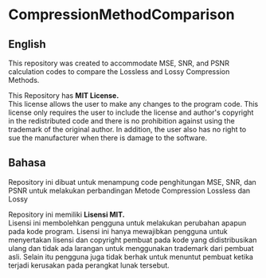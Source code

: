 # CompressionMethodComparison

## English
This repository was created to accommodate MSE, SNR, and PSNR calculation codes to compare the Lossless and Lossy Compression Methods.

This Repository has **MIT License.**   
This license allows the user to make any changes to the program code. This license only requires the user to include the license and author's copyright in the redistributed code and there is no prohibition against using the trademark of the original author. In addition, the user also has no right to sue the manufacturer when there is damage to the software.

## Bahasa
Repository ini dibuat untuk menampung code penghitungan MSE, SNR, dan PSNR untuk melakukan perbandingan Metode Compression Lossless dan Lossy

Repository ini memiliki **Lisensi MIT.**      
Lisensi ini membolehkan pengguna untuk melakukan perubahan apapun pada kode program. Lisensi ini hanya mewajibkan pengguna untuk menyertakan lisensi dan copyright pembuat pada kode yang didistribusikan ulang dan tidak ada larangan untuk menggunakan trademark dari pembuat asli. Selain itu pengguna juga tidak berhak untuk menuntut pembuat ketika terjadi kerusakan pada perangkat lunak tersebut.
